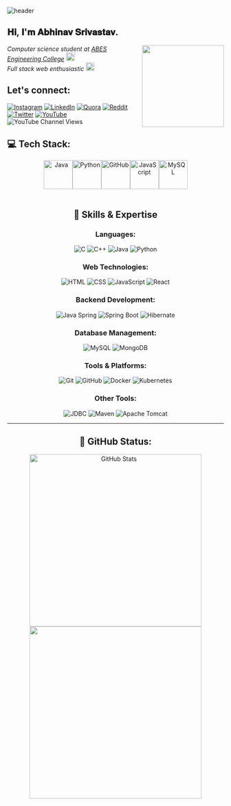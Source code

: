 ![header](https://user-images.githubusercontent.com/121122397/216614878-411f6178-defa-4330-ba48-16db1cc92830.png)

<h2>𝐇𝐢, 𝐈'𝐦 𝐀𝐛𝐡𝐢𝐧𝐚𝐯 𝐒𝐫𝐢𝐯𝐚𝐬𝐭𝐚𝐯.
<!--   <img src="https://media.giphy.com/media/mGcNjsfWAjY5AEZNw6/giphy.gif" width="50"> -->
</h2>
<img align='right' src="https://media1.giphy.com/media/lP8xu5t2DLGG045H8F/giphy.gif" width="190" style="border-radius: 50">

<p>

  
  <em>
    Computer science student at 
    <a href="https://abes.ac.in/">
      ABES Engineering College</a>
    <img src="https://media.giphy.com/media/fYSnHlufseco8Fh93Z/giphy.gif" width="20">
  </br>
    Full stack web enthusiastic
    <img src="https://media.giphy.com/media/WUlplcMpOCEmTGBtBW/giphy.gif" width="20"> 
  </em>
</p>


## Let's connect:
[![Instagram](https://img.shields.io/badge/Instagram-%23E4405F.svg?logo=Instagram&logoColor=white)](https://instagram.com/_abhinav_srivastav__) [![LinkedIn](https://img.shields.io/badge/LinkedIn-%230077B5.svg?logo=linkedin&logoColor=white)](https://www.linkedin.com/in/abhinav-raj-srivastav-599aaa1b2/?originalSubdomain=in) [![Quora](https://img.shields.io/badge/Quora-%23B92B27.svg?logo=Quora&logoColor=white)](https://www.quora.com/profile/Abhinav-Srivastav-189) [![Reddit](https://img.shields.io/badge/Reddit-%23FF4500.svg?logo=Reddit&logoColor=white)](https://www.reddit.com/user/Brilliant_Eye2855) [![Twitter](https://img.shields.io/badge/Twitter-%231DA1F2.svg?logo=Twitter&logoColor=white)](https://twitter.com/srivast254) [![YouTube](https://img.shields.io/badge/YouTube-%23FF0000.svg?logo=YouTube&logoColor=white)](https://www.youtube.com/channel/UCQbYznJOHsukO50pvrphMUg) ![YouTube Channel Views](https://img.shields.io/youtube/channel/views/UCQbYznJOHsukO50pvrphMUg)



## 💻 Tech Stack:

<div align="center">
  <div style="display: flex; align-items: center; justify-content: center;">
    <img src="https://techstack-generator.vercel.app/java-icon.svg" alt="Java" width="67" height="67" />
    <img src="https://techstack-generator.vercel.app/python-icon.svg" alt="Python" width="67" height="67" />
    <img src="https://techstack-generator.vercel.app/github-icon.svg" alt="GitHub" width="67" height="67" />
    <img src="https://techstack-generator.vercel.app/js-icon.svg" alt="JavaScript" width="67" height="67" />
<!--     <img src="https://techstack-generator.vercel.app/prettier-icon.svg" alt="Prettier" width="67" height="67" /> -->
    <img src="https://techstack-generator.vercel.app/mysql-icon.svg" alt="MySQL" width="67" height="67" />
  </div>



  <br>

## 🚀 Skills & Expertise

### **Languages:**
![C](https://img.shields.io/badge/c-%2300599C.svg?style=flat-square&logo=c)
![C++](https://img.shields.io/badge/c++-%2300599C.svg?style=flat-square&logo=c%2B%2B)
![Java](https://img.shields.io/badge/java-%23ED8B00.svg?style=flat-square&logo=java)
![Python](https://img.shields.io/badge/python-3670A0?style=flat-square&logo=python&logoColor=ffdd54)

### **Web Technologies:**
![HTML](https://img.shields.io/badge/html5-%23E34F26.svg?style=flat-square&logo=html5)
![CSS](https://img.shields.io/badge/css3-%231572B6.svg?style=flat-square&logo=css3)
![JavaScript](https://img.shields.io/badge/javascript-%23323330.svg?style=flat-square&logo=javascript&logoColor=%23F7DF1E)
![React](https://img.shields.io/badge/React-61DAFB.svg?style=flat-square&logo=react&logoColor=blue)

### **Backend Development:**
![Java Spring](https://img.shields.io/badge/Spring-6DB33F.svg?style=flat-square&logo=spring&logoColor=white)
![Spring Boot](https://img.shields.io/badge/Spring%20Boot-6DB33F.svg?style=flat-square&logo=spring-boot&logoColor=white)
![Hibernate](https://img.shields.io/badge/Hibernate-59666C.svg?style=flat-square&logo=hibernate&logoColor=white)

### **Database Management:**
![MySQL](https://img.shields.io/badge/mysql-%2300f.svg?style=flat-square&logo=mysql&logoColor=white)
![MongoDB](https://img.shields.io/badge/MongoDB-47A248.svg?style=flat-square&logo=mongodb&logoColor=white)

### **Tools & Platforms:**
![Git](https://img.shields.io/badge/git-%23F05033.svg?style=flat-square&logo=git&logoColor=white)
![GitHub](https://img.shields.io/badge/github-%23121011.svg?style=flat-square&logo=github&logoColor=white)
![Docker](https://img.shields.io/badge/docker-%230db7ed.svg?style=flat-square&logo=docker&logoColor=white)
![Kubernetes](https://img.shields.io/badge/kubernetes-%23326ce5.svg?style=flat-square&logo=kubernetes&logoColor=white)

### **Other Tools:**
![JDBC](https://img.shields.io/badge/JDBC-007396.svg?style=flat-square&logo=jdbc&logoColor=white)
![Maven](https://img.shields.io/badge/Maven-green.svg?style=flat-square&logo=apache-maven&logoColor=white)
![Apache Tomcat](https://img.shields.io/badge/Apache%20Tomcat-D22128.svg?style=flat-square&logo=apache-tomcat&logoColor=white)

---

## 🚀 GitHub Status:

<div align="center">
  <img width=400 src="https://github-readme-stats.vercel.app/api?username=Abhinavrajsrivastav&show_icons=true&theme=transparent&hide_border=true&hide=contribs&hide_rank=true" alt="GitHub Stats" />
  <img width=400 src="https://streak-stats.demolab.com/?user=Abhinavrajsrivastav&theme=transparent&hide_border=true" />
</div>
